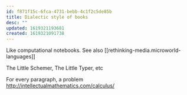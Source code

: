```yaml
---
id: f871f15c-6fca-4731-bebb-4c1f2c5de85b
title: Dialectic style of books
desc: ""
updated: 1619321193681
created: 1619321091738
---
```


Like computational notebooks. See also [[rethinking-media.microworld-languages]]

The Little Schemer, The Little Typer, etc

For every paragraph, a problem http://intellectualmathematics.com/calculus/
